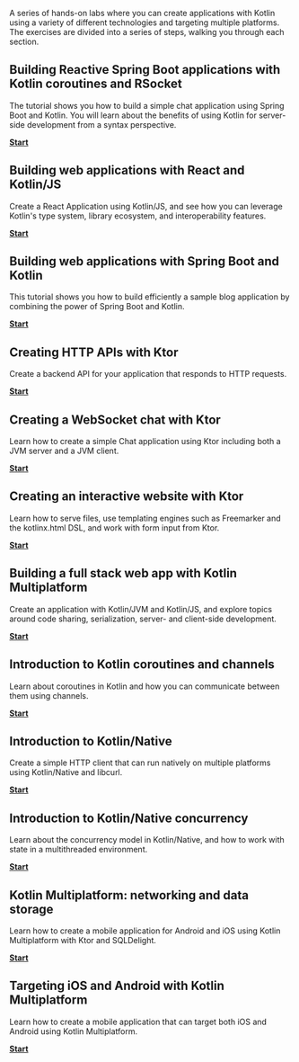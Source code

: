 [//]: # (title: Kotlin hands-on)

A series of hands-on labs where you can create applications with Kotlin using a variety of different technologies and targeting multiple platforms.
The exercises are divided into a series of steps, walking you through each section.

## Building Reactive Spring Boot applications with Kotlin coroutines and RSocket

The tutorial shows you how to build a simple chat application using Spring Boot and Kotlin.
You will learn about the benefits of using Kotlin for server-side development from a syntax perspective.

[**Start**](https://spring.io/guides/tutorials/spring-webflux-kotlin-rsocket/)

## Building web applications with React and Kotlin/JS

Create a React Application using Kotlin/JS, and see how you can leverage Kotlin's type system, library ecosystem, and interoperability features.

[**Start**](js-react.md)

## Building web applications with Spring Boot and Kotlin

This tutorial shows you how to build efficiently a sample blog application by combining the power of Spring Boot and Kotlin.

[**Start**](https://spring.io/guides/tutorials/spring-boot-kotlin/)

## Creating HTTP APIs with Ktor

Create a backend API for your application that responds to HTTP requests.

[**Start**](https://ktor.io/docs/creating-http-apis.html)

## Creating a WebSocket chat with Ktor

Learn how to create a simple Chat application using Ktor including both a JVM server and a JVM client.

[**Start**](https://ktor.io/docs/creating-web-socket-chat.html)

## Creating an interactive website with Ktor

Learn how to serve files, use templating engines such as Freemarker and the kotlinx.html DSL, and work with form input from Ktor.

[**Start**](https://ktor.io/docs/creating-interactive-website.html)

## Building a full stack web app with Kotlin Multiplatform

Create an application with Kotlin/JVM and Kotlin/JS, and explore topics around code sharing, serialization, server- and client-side development.

[**Start**](multiplatform-full-stack-app.md)

## Introduction to Kotlin coroutines and channels

Learn about coroutines in Kotlin and how you can communicate between them using channels.

[**Start**](coroutines-and-channels.md)

## Introduction to Kotlin/Native

Create a simple HTTP client that can run natively on multiple platforms using Kotlin/Native and libcurl.

[**Start**](native-app-with-c-and-libcurl.md)

## Introduction to Kotlin/Native concurrency

Learn about the concurrency model in Kotlin/Native, and how to work with state in a multithreaded environment.

[**Start**](multiplatform-mobile-concurrency-overview.md)

## Kotlin Multiplatform: networking and data storage

Learn how to create a mobile application for Android and iOS using Kotlin Multiplatform with Ktor and SQLDelight.

[**Start**](multiplatform-mobile-ktor-sqldelight.md)

## Targeting iOS and Android with Kotlin Multiplatform

Learn how to create a mobile application that can target both iOS and Android using Kotlin Multiplatform.

[**Start**](multiplatform-mobile-create-first-app.md)